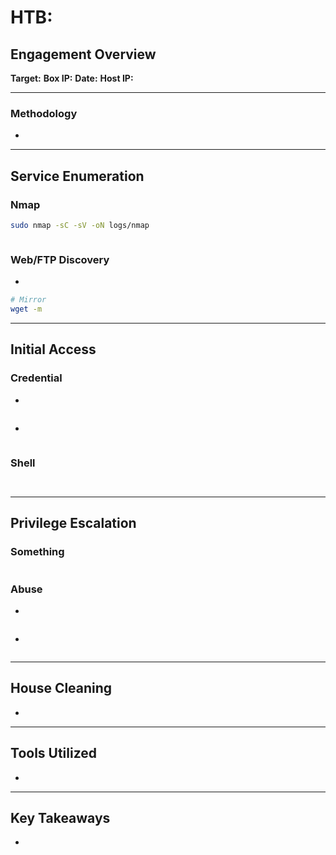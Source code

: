 # HTB: 

## Engagement Overview

**Target:** 
**Box IP:** 
**Date:** 
**Host IP:**   

---

### Methodology

- 

---

## Service Enumeration

### Nmap

```bash
sudo nmap -sC -sV -oN logs/nmap
```

```

```

### Web/FTP Discovery

- 

```bash
# Mirror
wget -m
```

---

## Initial Access

### Credential

- 

```bash

```

- 

```bash

```

### Shell

```bash

```

```cmd

```

---

## Privilege Escalation

### Something

```cmd

```

### Abuse

- 

```powershell

```

- 

```cmd

```

---

## House Cleaning

- 

---

## Tools Utilized

- 

---

## Key Takeaways

- 
